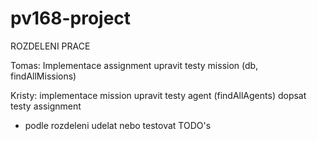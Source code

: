 # pv168-project

ROZDELENI PRACE

Tomas:
Implementace assignment
upravit testy mission (db, findAllMissions)

Kristy:
implementace mission
upravit testy agent (findAllAgents)
dopsat testy assignment

+ podle rozdeleni udelat nebo testovat TODO's